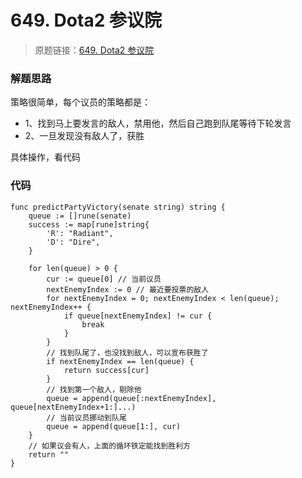 # 649. Dota2 参议院
> 原题链接：[649. Dota2 参议院](https://leetcode-cn.com/problems/dota2-senate/)

### 解题思路
策略很简单，每个议员的策略都是：

* 1、找到马上要发言的敌人，禁用他，然后自己跑到队尾等待下轮发言
* 2、一旦发现没有敌人了，获胜

具体操作，看代码
### 代码

```golang
func predictPartyVictory(senate string) string {
	queue := []rune(senate)
	success := map[rune]string{
		'R': "Radiant",
		'D': "Dire",
	}

	for len(queue) > 0 {
		cur := queue[0] // 当前议员
		nextEnemyIndex := 0 // 最近要投票的敌人
		for nextEnemyIndex = 0; nextEnemyIndex < len(queue); nextEnemyIndex++ {
			if queue[nextEnemyIndex] != cur {
				break
			}
		}
		// 找到队尾了，也没找到敌人，可以宣布获胜了
		if nextEnemyIndex == len(queue) {
			return success[cur]
		}
		// 找到第一个敌人，剔除他
		queue = append(queue[:nextEnemyIndex], queue[nextEnemyIndex+1:]...)
		// 当前议员挪动到队尾
		queue = append(queue[1:], cur)
	}
	// 如果议会有人，上面的循环铁定能找到胜利方
	return ""
}
```

